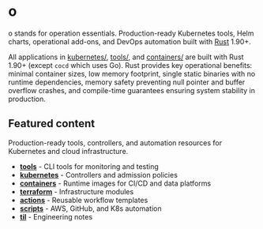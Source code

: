# o

o stands for operation essentials. Production-ready Kubernetes tools, Helm charts, operational add-ons, and DevOps automation built with [Rust](https://github.com/rust-lang/rust) 1.90+.

All applications in [kubernetes/](./box/kubernetes/), [tools/](./box/tools/), and [containers/](./box/containers/) are built with Rust 1.90+ (except `cocd` which uses Go). Rust provides key operational benefits: minimal container sizes, low memory footprint, single static binaries with no runtime dependencies, memory safety preventing null pointer and buffer overflow crashes, and compile-time guarantees ensuring system stability in production.

## Featured content

Production-ready tools, controllers, and automation resources for Kubernetes and cloud infrastructure.

- **[tools](./box/tools/)** - CLI tools for monitoring and testing
- **[kubernetes](./box/kubernetes/)** - Controllers and admission policies
- **[containers](./box/containers/)** - Runtime images for CI/CD and data platforms
- **[terraform](./box/terraform/)** - Infrastructure modules
- **[actions](./box/actions/)** - Reusable workflow templates
- **[scripts](./box/scripts/)** - AWS, GitHub, and K8s automation
- **[til](./box/til/)** - Engineering notes

